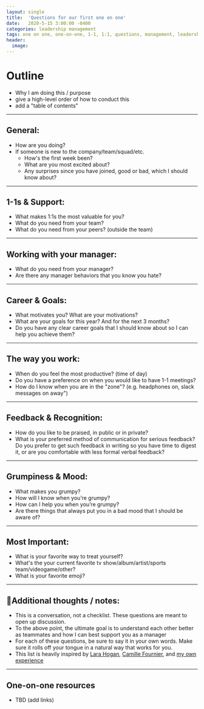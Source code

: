 ```yaml
---
layout: single
title:  'Questions for our first one on one'
date:   2020-5-15 3:00:00 -0400
categories: leadership management
tags: one on one, one-on-one, 1-1, 1:1, questions, management, leadership
header:
  image:
---
```

# Outline
- Why I am doing this / purpose
- give a high-level order of how to conduct this
- add a "table of contents"

---

## General:
- How are you doing?
- If someone is new to the company/team/squad/etc.
  - How's the first week been?
  - What are you most excited about?
  - Any surprises since you have joined, good or bad, which I should know about?

---

## 1-1s & Support:
- What makes 1:1s the most valuable for you?
- What do you need from your team?
- What do you need from your peers? (outside the team)

---

## Working with your manager:
- What do you need from your manager?
- Are there any manager behaviors that you know you hate?

---

## Career & Goals:
- What motivates you? What are your motivations?
- What are your goals for this year? And for the next 3 months?
- Do you have any clear career goals that I should know about so I can help you achieve them?

---

## The way you work:
- When do you feel the most productive? (time of day)
- Do you have a preference on when you would like to have 1-1 meetings?
- How do I know when you are in the "zone"? (e.g. headphones on, slack messages on away")

---

## Feedback & Recognition:
- How do you like to be praised, in public or in private?
- What is your preferred method of communication for serious feedback? Do you prefer to get such feedback in writing so you have time to digest it, or are you comfortable with less formal verbal feedback?

---

## Grumpiness & Mood:
- What makes you grumpy?
- How will I know when you’re grumpy?
- How can I help you when you’re grumpy?
- Are there things that always put you in a bad mood that I should be aware of?

---

## Most Important:
- What is your favorite way to treat yourself?
- What's the your current favorite tv show/album/artist/sports team/videogame/other?
- What is your favorite emoji?

---

## 📝Additional thoughts / notes:
- This is a conversation, not a checklist. These questions are meant to open up discussion.
- To the above point, the ultimate goal is to understand each other better as teammates and how I can best support you as a manager
- For each of these questions, be sure to say it in your own words. Make sure it rolls off your tongue in a natural way that works for you.
- This list is heavily inspired by [Lara Hogan](https://larahogan.me/blog/first-one-on-one-questions/), [Camille Fournier](https://www.amazon.com/Managers-Path-Leaders-Navigating-Growth/dp/1491973897), and [my own experience](https://ajahne.github.io/blog/leadership/2019/07/24/essential-meetings-to-have-with-your-people-as-a-manager.html)

---

## One-on-one resources
- TBD (add links)
